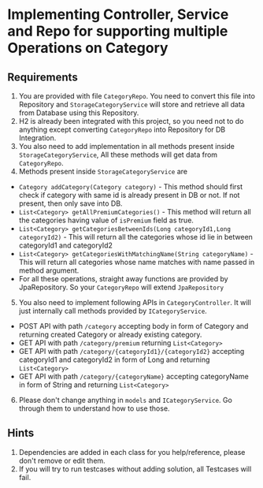 # Implementing Controller, Service and Repo for supporting multiple Operations on Category

## Requirements
1. You are provided with file `CategoryRepo`. You need to convert this file into Repository and `StorageCategoryService` will store and retrieve all data from Database using this Repository.
2. H2 is already been integrated with this project, so you need not to do anything except converting `CategoryRepo` into Repository for DB Integration.
3. You also need to add implementation in all methods present inside `StorageCategoryService`, All these methods will get data from `CategoryRepo`.
4. Methods present inside `StorageCategoryService` are
  - `Category addCategory(Category category)` - This method should first check if category with same id is already present in DB or not. If not present, then only save into DB.
  - `List<Category> getAllPremiumCategories()` - This method will return all the categories having value of `isPremium` field as true.
  - `List<Category> getCategoriesBetweenIds(Long categoryId1,Long categoryId2)` - This will return all the categories whose id lie in between categoryId1 and categoryId2
  - `List<Category> getCategoriesWithMatchingName(String categoryName)` -  This will return all categories whose name matches with name passed in method argument.
  - For all these operations, straight away functions are provided by JpaRepository. So your `CategoryRepo` will extend `JpaRepository`
5. You also need to implement following APIs in `CategoryController`. It will just internally call methods provided by `ICategoryService`.
  - POST API with path `/category` accepting body in form of Category and returning created Category or already existing category.
  - GET API with path `/category/premium` returning `List<Category>`
  - GET API with path `/category/{categoryId1}/{categoryId2}` accepting categoryId1 and categoryId2 in form of Long and returning `List<Category>`
  - GET API with path `/category/{categoryName}` accepting categoryName in form of String and returning `List<Category>`
6. Please don't change anything in `models` and `ICategoryService`. Go through them to understand how to use those.

## Hints
1. Dependencies are added in each class for you help/reference, please don't remove or edit them.
2. If you will try to run testcases without adding solution, all Testcases will fail.